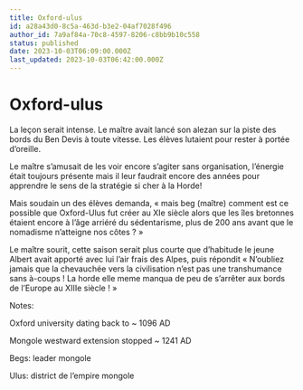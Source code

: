 ```yaml
---
title: Oxford-ulus
id: a28a43d0-8c5a-463d-b3e2-04af7028f496
author_id: 7a9af84a-70c8-4597-8206-c8bb9b10c558
status: published
date: 2023-10-03T06:09:00.000Z
last_updated: 2023-10-03T06:42:00.000Z
---
```


# Oxford-ulus


La leçon serait intense. Le maître avait lancé son alezan sur la piste des bords du Ben Devis à toute vitesse. Les élèves lutaient pour rester à portée d’oreille. 

Le maître s’amusait de les voir encore s’agiter sans organisation, l’énergie était toujours présente mais il leur faudrait encore des années pour apprendre le sens de la stratégie si cher à la Horde!

Mais soudain un des élèves demanda, « mais beg (maître) comment est ce possible que Oxford-Ulus fut créer au XIe siècle alors que les îles bretonnes étaient encore à l’âge arriéré du sédentarisme, plus de 200 ans avant que le nomadisme n’atteigne nos côtes ? »

Le maître sourit, cette saison serait plus courte que d’habitude le jeune Albert avait apporté avec lui l’air frais des Alpes, puis répondit « N’oubliez jamais que la chevauchée vers la civilisation n’est pas une transhumance sans à-coups ! La horde elle meme manqua de peu de s’arrêter aux bords de l’Europe au XIIIe siècle ! »



Notes:

Oxford university dating back to ~ 1096 AD

Mongole westward extension stopped ~ 1241 AD

Begs: leader mongole

Ulus: district de l’empire mongole



